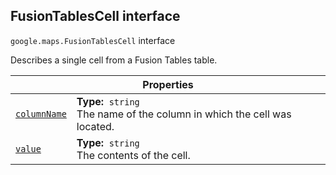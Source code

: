 
<h2 id="FusionTablesCell">FusionTablesCell interface</h2>
<p>
<code><span itemprop="path">google.maps</span>.<span itemprop="name">FusionTablesCell</span></code>
interface
</p>
<p>Describes a single cell from a Fusion Tables table.</p>
<div class="devsite-table-wrapper"><table class="properties responsive" summary="interface FusionTablesCell - Properties">
<thead>
<tr><th colspan="2">Properties</th>
</tr></thead>
<tbody>
<tr id="FusionTablesCell.columnName">
<td itemprop="property"><code><a class="secret-link" href="#FusionTablesCell.columnName"><span>columnName</span></a></code></td>
<td><div><strong>Type:</strong>&nbsp; <code>string</code></div>
<div class="desc">The name of the column in which the cell was located.</div></td>
</tr>
<tr id="FusionTablesCell.value">
<td itemprop="property"><code><a class="secret-link" href="#FusionTablesCell.value"><span>value</span></a></code></td>
<td><div><strong>Type:</strong>&nbsp; <code>string</code></div>
<div class="desc">The contents of the cell.</div></td>
</tr>
</tbody>
</table></div>
<script src="replace_links.js"></script>
